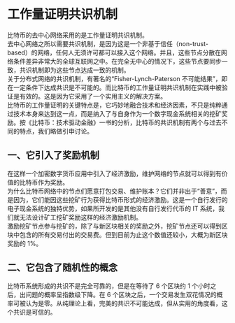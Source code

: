 # 工作量证明共识机制
比特币的去中心网络采用的是工作量证明共识机制。
<br/>
去中心网络之所以需要共识机制，是因为这是一个非基于信任（non-trust-based）的网络，任何人无须许可都可以接入这个网络。并且，这些节点分散在网络条件差异非常大的全球互联网之中。在完全无中心的情况下，这些节点要同步一致，共识机制即为这些节点达成一致的机制。
<br/>
关于分布式网络的共识机制，有著名的“Fisher-Lynch-Paterson 不可能结果”，即在一定条件下达成共识是不可能的。而比特币的工作量证明共识机制在实践中被验证是有效的。这是因为它采用了一个实用主义的解决方案。
<br/>
比特币的工作量证明的关键特点是，它巧妙地融合技术和经济因素，不只是纯粹通过技术本身来达到这一点，而是纳入了与自身作为一个数字现金系统相关的挖矿奖励。按《比特币：技术驱动金融》一书的分析，比特币的共识机制有两个与过去不同的特点，我们略做引申讨论。
<br/>
## 一、它引入了奖励机制
在这样一个加密数字货币应用中引入了经济激励，维护网络的节点就可以得到有价值的比特币作为奖励。
<br/>
为什么比特币网络中的节点们愿意打包交易、维护账本？它们并非出于“善意”，而是因为，它们能因这些挖矿行为获得比特币形式的经济激励。这是一个自行发行的电子现金系统的独特优势，如果所开发的是其他没有自行发行代币的 IT 系统，我们就无法设计矿工挖矿奖励这样的经济激励机制。
<br/>
激励挖矿节点参与挖矿的，除了与新区块相关的奖励之外，挖矿节点还可以得到区块中包含的所有交易付出的交易费。但到目前为止这个数值还较小，大概为新区块奖励的 1%。
<br/>
## 二、它包含了随机性的概念
比特币系统形成的共识不是完全可靠的，但是在等待了 6 个区块约 1 个小时之后，出问题的概率呈指数级下降。在 6 个区块之后，一个交易发生双花情况的概率可被认为是零。从纯理论上看，完美的共识不可能达成，但从实用的角度看，这个共识是可信的。
